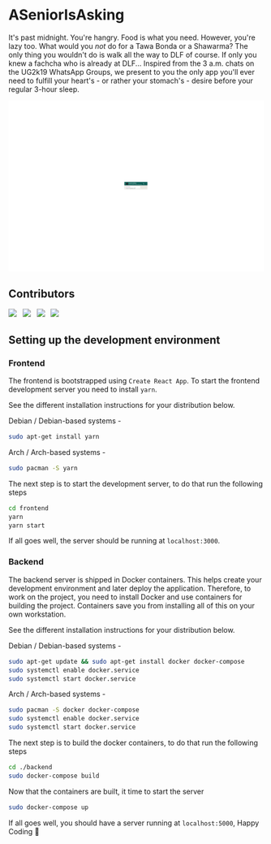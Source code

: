 # ASeniorIsAsking

It's past midnight. You're hangry. Food is what you need. However, you're lazy too. What would you *not* do for a Tawa Bonda or a Shawarma? The only thing you wouldn't do is walk all the way to DLF of course. If only you knew a fachcha who is already at DLF... Inspired from the 3 a.m. chats on the UG2k19 WhatsApp Groups, we present to you the only app you'll ever need to fulfill your heart's - or rather your stomach's - desire before your regular 3-hour sleep.

<img src="./readme_media/screenshot.gif"/>

## Contributors
[![](https://github.com/ishaanshah.png?size=150)](https://github.com/ishaanshah)
&nbsp;
[![](https://github.com/rahul-goel.png?size=150)](https://github.com/rahul-goel)
&nbsp;
[![](https://github.com/Rutvij-1.png?size=150)](https://github.com/Rutvij-1)
&nbsp;
[![](https://github.com/sriramdvt.png?size=150)](https://github.com/sriramdvt)


## Setting up the development environment
### Frontend
The frontend is bootstrapped using `Create React App`. To start the frontend
development server you need to install `yarn`.

See the different installation instructions for your distribution below.

Debian / Debian-based systems -

```bash
sudo apt-get install yarn
```

Arch / Arch-based systems -

```bash
sudo pacman -S yarn
```

The next step is to start the development server, to do that run the following
steps

```bash
cd frontend
yarn
yarn start
```

If all goes well, the server should be running at `localhost:3000`.

### Backend
The backend server is shipped in Docker containers. This helps create
your development environment and later deploy the application. Therefore, to
work on the project, you need to install Docker and use containers for building
the project. Containers save you from installing all of this on your own
workstation.

See the different installation instructions for your distribution below.

Debian / Debian-based systems -

```bash
sudo apt-get update && sudo apt-get install docker docker-compose
sudo systemctl enable docker.service
sudo systemctl start docker.service
```

Arch / Arch-based systems -
```bash
sudo pacman -S docker docker-compose
sudo systemctl enable docker.service
sudo systemctl start docker.service
```

The next step is to build the docker containers, to do that run the following
steps

```bash
cd ./backend
sudo docker-compose build
```

Now that the containers are built, it time to start the server

```bash
sudo docker-compose up
```

If all goes well, you should have a server running at `localhost:5000`,
Happy Coding :rocket:
